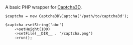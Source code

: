 A basic PHP wrapper for [Captcha3D](https://github.com/marcbp/captcha3d).

```
$captcha = new Captcha3D\Captcha('/path/to/captcha3d');

$captcha->setString('abc')
    ->setHeight(100)
    ->setFile(__DIR__ . '/captcha.png')
    ->run();
```